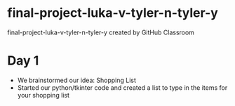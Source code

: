 # final-project-luka-v-tyler-n-tyler-y
final-project-luka-v-tyler-n-tyler-y created by GitHub Classroom


# Day 1
- We brainstormed our idea: Shopping List
- Started our python/tkinter code and created a list to type in the items for your shopping list
